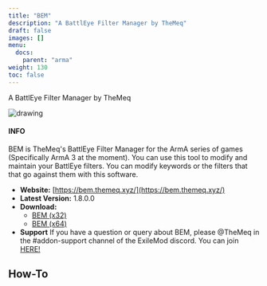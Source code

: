 ```yaml
---
title: "BEM"
description: "A BattlEye Filter Manager by TheMeq"
draft: false
images: []
menu:
  docs:
    parent: "arma"
weight: 130
toc: false
---
```


A BattlEye Filter Manager by TheMeq

<img src="/images/1/bem.png" alt="drawing" with="450"/>

####  INFO
BEM is TheMeq's BattlEye Filter Manager for the ArmA series of games (Specifically ArmA 3 at the moment). You can use this tool to modify and maintain your BattlEye filters. You can modify keywords or the filters that that go against them with this software.

*	**Website:** [https://bem.themeq.xyz/](https://bem.themeq.xyz/)
*	**Latest Version:** 1.8.0.0
*	**Download:**
	*	[BEM (x32)](https://bem.themeq.xyz/dl.php?file=BEM_1800.zip)
	*	[BEM (x64)](https://bem.themeq.xyz/dl.php?file=BEM_1800_x64.zip)
*	**Support**
	If you have a question or query about BEM, please @TheMeq in the #addon-support channel of the ExileMod discord. You can join [HERE!](https://discord.gg/WMtr5ru)


## How-To
